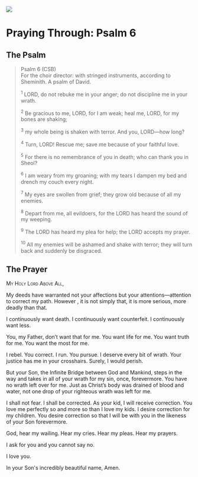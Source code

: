 <img class="intro-left" style="margin-top:10px" src="/images/art-paris-psalter.jpg">

# Praying Through: Psalm 6

<p style="clear:both;">

## The Psalm

>Psalm 6 (CSB)  
><sup></sup> For the choir director: with stringed instruments, according to Sheminith. A psalm of David. 
>
><sup>1</sup> LORD, do not rebuke me in your anger; do not discipline me in your wrath. 
>
><sup>2</sup> Be gracious to me, LORD, for I am weak; heal me, LORD, for my bones are shaking; 
>
><sup>3</sup> my whole being is shaken with terror. And you, LORD—how long? 
>
><sup>4</sup> Turn, LORD! Rescue me; save me because of your faithful love. 
>
><sup>5</sup> For there is no remembrance of you in death; who can thank you in Sheol? 
>
><sup>6</sup> I am weary from my groaning; with my tears I dampen my bed and drench my couch every night. 
>
><sup>7</sup> My eyes are swollen from grief; they grow old because of all my enemies. 
>
><sup>8</sup> Depart from me, all evildoers, for the LORD has heard the sound of my weeping. 
>
><sup>9</sup> The LORD has heard my plea for help; the LORD accepts my prayer. 
>
><sup>10</sup> All my enemies will be ashamed and shake with terror; they will turn back and suddenly be disgraced.

## The Prayer

<div style="font-variant: small-caps;">
  My Holy Lord Above All,
</div>


My deeds have warranted not your affections but your attentions—attention to correct my path. However , it is not simply that, it is more serious, more deadly than that.

I continuously want death. I continuously want counterfeit. I continuously want less.

You, my Father, don’t want that for me.
You want life for me. You want truth for me. You want the most for me.

I rebel. You correct. I run. You pursue.
I deserve every bit of wrath. Your justice has me in your crosshairs. Surely, I would perish.

But your Son, the Infinite Bridge between God and Mankind, steps in the way and takes in all of your wrath for my sin, once, forevermore.
You have no wrath left over for me. Just as Christ’s body was drained of blood and water, not one drop of your righteous wrath was left for me.

I shall not fear. I shall be corrected. As your kid, I will receive correction.
You love me perfectly so and more so than I love my kids. I desire correction for my children. You desire correction so that I will be with you in the likeness of your Son forevermore.

God, hear my wailing. Hear my cries. Hear my pleas. Hear my prayers.

I ask for you and you cannot say no.

I love you.

In your Son's incredibly beautiful name, Amen.
